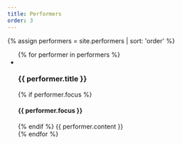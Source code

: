 ```yaml
---
title: Performers
order: 3
---
```

[comment]: <> (Do NOT edit.)
{% assign performers = site.performers | sort: 'order' %}
<ul class="performers">
{% for performer in performers %}
  <li>
    <img src="">
    <h3 class="performer-name">{{ performer.title }}</h3>
    {% if performer.focus %}
    <h4 class="performer-focus">{{ performer.focus }}</h4>
    {% endif %}
    {{ performer.content }}
  </li>
{% endfor %}
</ul>
